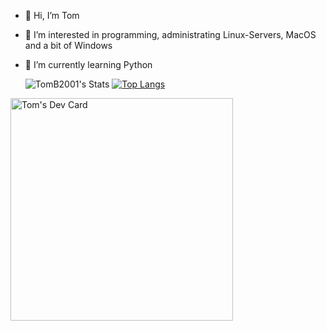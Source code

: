 - 👋 Hi, I’m Tom
- 👀 I’m interested in programming, administrating Linux-Servers, MacOS and a bit of Windows
- 🌱 I’m currently learning Python

  ![TomB2001's Stats](https://github-readme-stats.vercel.app/api?username=TomB2001&theme=vue-dark&show_icons=true&hide_border=true&count_private=true) [![Top Langs](https://github-readme-stats.vercel.app/api/top-langs/?username=TomB2001&layout=donut)](https://github.com/TomB2001/github-readme-stats)

<a href="https://app.daily.dev/tom90"><img src="https://api.daily.dev/devcards/v2/4cz85hethHZSpT3NnRXu0.png?r=0us" width="356" alt="Tom's Dev Card"/></a>

<!---
TomB2001/TomB2001 is a ✨ special ✨ repository because its `README.md` (this file) appears on your GitHub profile.
You can click the Preview link to take a look at your changes.
--->
